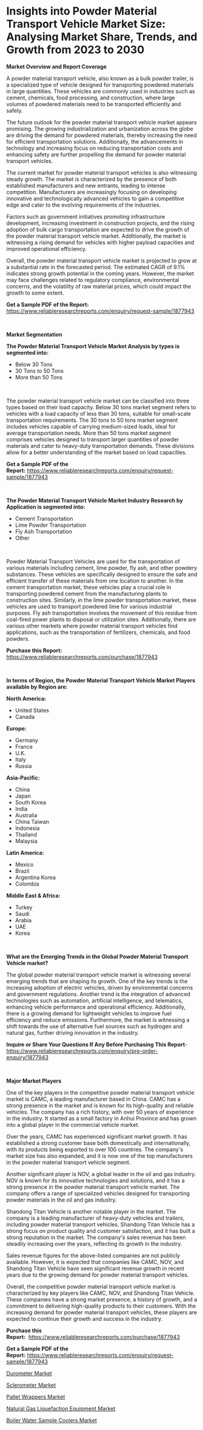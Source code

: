 <p><h1>Insights into Powder Material Transport Vehicle Market Size: Analysing Market Share, Trends, and Growth from 2023 to 2030</h1></p><p><strong>Market Overview and Report Coverage</strong></p>
<p><p>A powder material transport vehicle, also known as a bulk powder trailer, is a specialized type of vehicle designed for transporting powdered materials in large quantities. These vehicles are commonly used in industries such as cement, chemicals, food processing, and construction, where large volumes of powdered materials need to be transported efficiently and safely.</p><p>The future outlook for the powder material transport vehicle market appears promising. The growing industrialization and urbanization across the globe are driving the demand for powdered materials, thereby increasing the need for efficient transportation solutions. Additionally, the advancements in technology and increasing focus on reducing transportation costs and enhancing safety are further propelling the demand for powder material transport vehicles.</p><p>The current market for powder material transport vehicles is also witnessing steady growth. The market is characterized by the presence of both established manufacturers and new entrants, leading to intense competition. Manufacturers are increasingly focusing on developing innovative and technologically advanced vehicles to gain a competitive edge and cater to the evolving requirements of the industries.</p><p>Factors such as government initiatives promoting infrastructure development, increasing investment in construction projects, and the rising adoption of bulk cargo transportation are expected to drive the growth of the powder material transport vehicle market. Additionally, the market is witnessing a rising demand for vehicles with higher payload capacities and improved operational efficiency.</p><p>Overall, the powder material transport vehicle market is projected to grow at a substantial rate in the forecasted period. The estimated CAGR of 9.1% indicates strong growth potential in the coming years. However, the market may face challenges related to regulatory compliance, environmental concerns, and the volatility of raw material prices, which could impact the growth to some extent.</p></p>
<p><strong>Get a Sample PDF of the Report:</strong> <a href="https://www.reliableresearchreports.com/enquiry/request-sample/1877943">https://www.reliableresearchreports.com/enquiry/request-sample/1877943</a></p>
<p>&nbsp;</p>
<p><strong>Market Segmentation</strong></p>
<p><strong>The Powder Material Transport Vehicle Market Analysis by types is segmented into:</strong></p>
<p><ul><li>Below 30 Tons</li><li>30 Tons to 50 Tons</li><li>More than 50 Tons</li></ul></p>
<p>&nbsp;</p>
<p><p>The powder material transport vehicle market can be classified into three types based on their load capacity. Below 30 tons market segment refers to vehicles with a load capacity of less than 30 tons, suitable for small-scale transportation requirements. The 30 tons to 50 tons market segment includes vehicles capable of carrying medium-sized loads, ideal for average transportation needs. More than 50 tons market segment comprises vehicles designed to transport larger quantities of powder materials and cater to heavy-duty transportation demands. These divisions allow for a better understanding of the market based on load capacities.</p></p>
<p><strong>Get a Sample PDF of the Report:</strong>&nbsp;<a href="https://www.reliableresearchreports.com/enquiry/request-sample/1877943">https://www.reliableresearchreports.com/enquiry/request-sample/1877943</a></p>
<p>&nbsp;</p>
<p><strong>The Powder Material Transport Vehicle Market Industry Research by Application is segmented into:</strong></p>
<p><ul><li>Cement Transportation</li><li>Lime Powder Transportation</li><li>Fly Ash Transportation</li><li>Other</li></ul></p>
<p>&nbsp;</p>
<p><p>Powder Material Transport Vehicles are used for the transportation of various materials including cement, lime powder, fly ash, and other powdery substances. These vehicles are specifically designed to ensure the safe and efficient transfer of these materials from one location to another. In the cement transportation market, these vehicles play a crucial role in transporting powdered cement from the manufacturing plants to construction sites. Similarly, in the lime powder transportation market, these vehicles are used to transport powdered lime for various industrial purposes. Fly ash transportation involves the movement of this residue from coal-fired power plants to disposal or utilization sites. Additionally, there are various other markets where powder material transport vehicles find applications, such as the transportation of fertilizers, chemicals, and food powders.</p></p>
<p><strong>Purchase this Report:</strong>&nbsp; <a href="https://www.reliableresearchreports.com/purchase/1877943">https://www.reliableresearchreports.com/purchase/1877943</a></p>
<p>&nbsp;</p>
<p><strong>In terms of Region, the Powder Material Transport Vehicle Market Players available by Region are:</strong></p>
<p>
    <p> <strong> North America: </strong>
        <ul>
            <li>United States</li>
            <li>Canada</li>
        </ul>
        </p> 
    <p> <strong> Europe: </strong>
        <ul>
            <li>Germany</li>
            <li>France</li>
            <li>U.K.</li>
            <li>Italy</li>
            <li>Russia</li>
        </ul>
        </p> 
    <p> <strong> Asia-Pacific: </strong>
        <ul>
            <li>China</li>
            <li>Japan</li>
            <li>South Korea</li>
            <li>India</li>
            <li>Australia</li>
            <li>China Taiwan</li>
            <li>Indonesia</li>
            <li>Thailand</li>
            <li>Malaysia</li>
        </ul>
        </p> 
    <p> <strong> Latin America: </strong>
        <ul>
            <li>Mexico</li>
            <li>Brazil</li>
            <li>Argentina Korea</li>
            <li>Colombia</li>
        </ul>
        </p> 
    <p> <strong> Middle East & Africa: </strong>
        <ul>
            <li>Turkey</li>
            <li>Saudi</li>
            <li>Arabia</li>
            <li>UAE</li>
            <li>Korea</li>
        </ul>
    </p>
    </p>
<p>&nbsp;</p>
<p><strong>What are the Emerging Trends in the Global Powder Material Transport Vehicle market?</strong></p>
<p><p>The global powder material transport vehicle market is witnessing several emerging trends that are shaping its growth. One of the key trends is the increasing adoption of electric vehicles, driven by environmental concerns and government regulations. Another trend is the integration of advanced technologies such as automation, artificial intelligence, and telematics, enhancing vehicle performance and operational efficiency. Additionally, there is a growing demand for lightweight vehicles to improve fuel efficiency and reduce emissions. Furthermore, the market is witnessing a shift towards the use of alternative fuel sources such as hydrogen and natural gas, further driving innovation in the industry.</p></p>
<p><strong>Inquire or Share Your Questions If Any Before Purchasing This Report</strong>- <a href="https://www.reliableresearchreports.com/enquiry/pre-order-enquiry/1877943">https://www.reliableresearchreports.com/enquiry/pre-order-enquiry/1877943</a></p>
<p>&nbsp;</p>
<p><strong>Major Market Players</strong></p>
<p><p>One of the key players in the competitive powder material transport vehicle market is CAMC, a leading manufacturer based in China. CAMC has a strong presence in the market and is known for its high-quality and reliable vehicles. The company has a rich history, with over 50 years of experience in the industry. It started as a small factory in Anhui Province and has grown into a global player in the commercial vehicle market.</p><p>Over the years, CAMC has experienced significant market growth. It has established a strong customer base both domestically and internationally, with its products being exported to over 100 countries. The company's market size has also expanded, and it is now one of the top manufacturers in the powder material transport vehicle segment.</p><p>Another significant player is NOV, a global leader in the oil and gas industry. NOV is known for its innovative technologies and solutions, and it has a strong presence in the powder material transport vehicle market. The company offers a range of specialized vehicles designed for transporting powder materials in the oil and gas industry.</p><p>Shandong Titan Vehicle is another notable player in the market. The company is a leading manufacturer of heavy-duty vehicles and trailers, including powder material transport vehicles. Shandong Titan Vehicle has a strong focus on product quality and customer satisfaction, and it has built a strong reputation in the market. The company's sales revenue has been steadily increasing over the years, reflecting its growth in the industry.</p><p>Sales revenue figures for the above-listed companies are not publicly available. However, it is expected that companies like CAMC, NOV, and Shandong Titan Vehicle have seen significant revenue growth in recent years due to the growing demand for powder material transport vehicles.</p><p>Overall, the competitive powder material transport vehicle market is characterized by key players like CAMC, NOV, and Shandong Titan Vehicle. These companies have a strong market presence, a history of growth, and a commitment to delivering high-quality products to their customers. With the increasing demand for powder material transport vehicles, these players are expected to continue their growth and success in the industry.</p></p>
<p><strong>Purchase this Report:</strong>&nbsp;&nbsp;<a href="https://www.reliableresearchreports.com/purchase/1877943">https://www.reliableresearchreports.com/purchase/1877943</a></p>
<p></p>
<p><strong>Get a Sample PDF of the Report:</strong>&nbsp;<a href="https://www.reliableresearchreports.com/enquiry/request-sample/1877943">https://www.reliableresearchreports.com/enquiry/request-sample/1877943</a></p>
<p><p><a href="https://medium.com/@v4171497/durometer-market-outlook-industry-overview-and-forecast-2023-to-2030-8d6e4a018c94">Durometer Market</a></p><p><a href="https://medium.com/@v8581137/decoding-sclerometer-market-metrics-market-share-trends-and-growth-patterns-1d68b3424c13">Sclerometer Market</a></p><p><a href="https://www.linkedin.com/pulse/pallet-wrappers-market-insights-players-forecast-till-kxzte/">Pallet Wrappers Market</a></p><p><a href="https://www.linkedin.com/pulse/natural-gas-liquefaction-equipment-market-size-growth-forecast-v86ee/">Natural Gas Liquefaction Equipment Market</a></p><p><a href="https://www.linkedin.com/pulse/boiler-water-sample-coolers-market-size-share-global-analysis-jyqxe/">Boiler Water Sample Coolers Market</a></p></p>